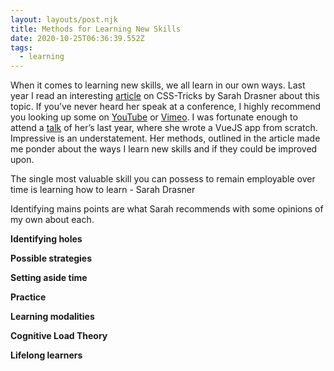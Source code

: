 ```yaml
---
layout: layouts/post.njk
title: Methods for Learning New Skills
date: 2020-10-25T06:36:39.552Z
tags:
  - learning
---
```

When it comes to learning new skills, we all learn in our own ways. Last year I read an interesting [article](https://css-tricks.com/learning-to-learn/) on CSS-Tricks by Sarah Drasner about this topic. If you’ve never heard her speak at a conference, I highly recommend you looking up some on [YouTube](https://www.youtube.com/results?search_query=Sarah+Drasner) or [Vimeo](https://vimeo.com/search?q=Sarah+Drasner). I was fortunate enough to attend a [talk](https://vimeo.com/348717993) of her’s last year, where she wrote a VueJS app from scratch. Impressive is an understatement. Her methods, outlined in the article made me ponder about the ways I learn new skills and if they could be improved upon.

The single most valuable skill you can possess to remain employable over time is learning how to learn - Sarah Drasner

Identifying mains points are what Sarah recommends with some opinions of my own about each.

**Identifying holes**

**Possible strategies**

**Setting aside time**

**Practice**

**Learning modalities**

**Cognitive Load Theory**

**Lifelong learners**